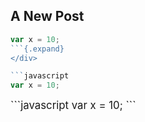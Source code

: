 ## A New Post
```javascript
var x = 10;
```{.expand}
</div>

```javascript
var x = 10;
```
<big>
```javascript
var x = 10;
```
</big>